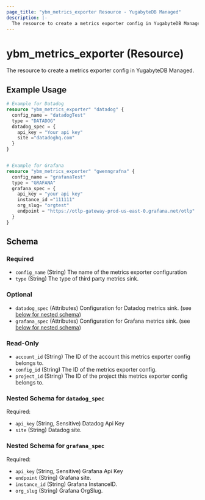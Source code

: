 ```yaml
---
page_title: "ybm_metrics_exporter Resource - YugabyteDB Managed"
description: |-
  The resource to create a metrics exporter config in YugabyteDB Managed.
---
```


# ybm_metrics_exporter (Resource)

The resource to create a metrics exporter config in YugabyteDB Managed.


## Example Usage

```terraform
# Example for Datadog
resource "ybm_metrics_exporter" "datadog" {
  config_name = "datadogTest"
  type = "DATADOG"
  datadog_spec = {
    api_key = "Your api key"
    site ="datadoghq.com"
  }
}


# Example for Grafana
resource "ybm_metrics_exporter" "gwenngrafna" {
  config_name = "grafanaTest"
  type = "GRAFANA"
  grafana_spec = {
    api_key = "your api key"
    instance_id ="111111"
    org_slug= "orgtest"
    endpoint = "https://otlp-gateway-prod-us-east-0.grafana.net/otlp"
  }
}
```

<!-- schema generated by tfplugindocs -->
## Schema

### Required

- `config_name` (String) The name of the metrics exporter configuration
- `type` (String) The type of third party metrics sink.

### Optional

- `datadog_spec` (Attributes) Configuration for Datadog metrics sink. (see [below for nested schema](#nestedatt--datadog_spec))
- `grafana_spec` (Attributes) Configuration for Grafana metrics sink. (see [below for nested schema](#nestedatt--grafana_spec))

### Read-Only

- `account_id` (String) The ID of the account this metrics exporter config belongs to.
- `config_id` (String) The ID of the metrics exporter config.
- `project_id` (String) The ID of the project this metrics exporter config belongs to.

<a id="nestedatt--datadog_spec"></a>
### Nested Schema for `datadog_spec`

Required:

- `api_key` (String, Sensitive) Datadog Api Key
- `site` (String) Datadog site.


<a id="nestedatt--grafana_spec"></a>
### Nested Schema for `grafana_spec`

Required:

- `api_key` (String, Sensitive) Grafana Api Key
- `endpoint` (String) Grafana site.
- `instance_id` (String) Grafana InstanceID.
- `org_slug` (String) Grafana OrgSlug.
